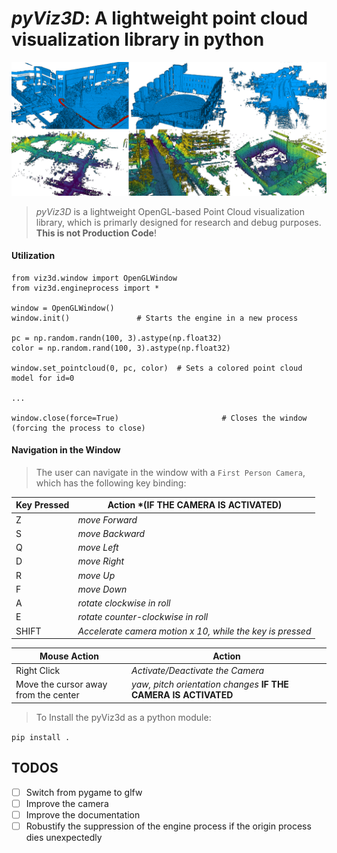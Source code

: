 # *pyViz3D*: A lightweight point cloud visualization library in python

![Presentation](doc/example_pointclouds.png)

> *pyViz3D* is a lightweight OpenGL-based Point Cloud visualization library, which is primarly designed for research and debug purposes.
> **This is not Production Code**!

#### Utilization 

```
from viz3d.window import OpenGLWindow 
from viz3d.engineprocess import *

window = OpenGLWindow()
window.init()               # Starts the engine in a new process 

pc = np.random.randn(100, 3).astype(np.float32)
color = np.random.rand(100, 3).astype(np.float32)

window.set_pointcloud(0, pc, color)  # Sets a colored point cloud model for id=0 

... 

window.close(force=True)                       # Closes the window (forcing the process to close)

```



#### Navigation in the Window

> The user can navigate in the window with a `First Person Camera`, which has the following key binding:

| Key Pressed | Action \*(IF THE CAMERA IS ACTIVATED)|
| --- | --- |
| Z | *move Forward* |
| S | *move Backward* |
| Q | *move Left* |
| D | *move Right* |
| R | *move Up* |
| F | *move Down* |
| A | *rotate clockwise in roll* |
| E | *rotate counter-clockwise in roll* |
| SHIFT  | *Accelerate camera motion x 10, while the key is pressed* |

| Mouse Action | Action |
| --- | --- |
| Right Click | *Activate/Deactivate the Camera* |
| Move the cursor away from the center | *yaw, pitch orientation changes* **IF THE CAMERA IS ACTIVATED** |

> To Install the pyViz3d as a python module:

```pip install .```

## TODOS
- [ ] Switch from pygame to glfw
- [ ] Improve the camera 
- [ ] Improve the documentation 
- [ ] Robustify the suppression of the engine process if the origin process dies unexpectedly
